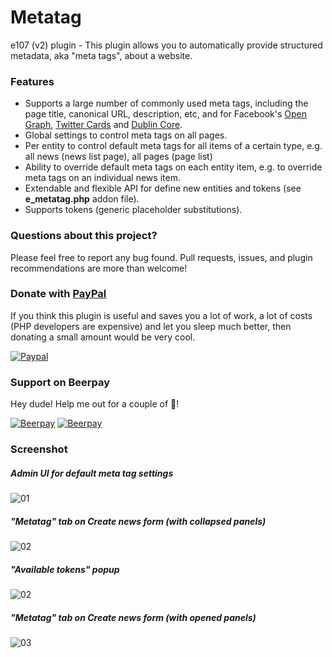 # Metatag

e107 (v2) plugin - This plugin allows you to automatically provide structured metadata, aka "meta tags", about a website.

### Features

- Supports a large number of commonly used meta tags, including the page title, canonical URL, description, etc, and for Facebook's [Open Graph](http://ogp.me/), [Twitter Cards](https://dev.twitter.com/docs/cards) and [Dublin Core](http://dublincore.org/documents/dces/).
- Global settings to control meta tags on all pages.
- Per entity to control default meta tags for all items of a certain type, e.g. all news (news list page), all pages (page list)
- Ability to override default meta tags on each entity item, e.g. to override meta tags on an individual news item.
- Extendable and flexible API for define new entities and tokens (see **e_metatag.php** addon file).
- Supports tokens (generic placeholder substitutions).

### Questions about this project?

Please feel free to report any bug found. Pull requests, issues, and plugin recommendations are more than welcome!

### Donate with [PayPal](https://www.paypal.com/cgi-bin/webscr?cmd=_s-xclick&hosted_button_id=PQYDBAMQ3D2UG)

If you think this plugin is useful and saves you a lot of work, a lot of costs (PHP developers are expensive) and let you sleep much better, then donating a small amount would be very cool.

[![Paypal](https://www.paypalobjects.com/en_US/i/btn/btn_donateCC_LG.gif)](https://www.paypal.com/cgi-bin/webscr?cmd=_s-xclick&hosted_button_id=PQYDBAMQ3D2UG)

### Support on Beerpay
Hey dude! Help me out for a couple of :beers:!

[![Beerpay](https://beerpay.io/lonalore/metatag/badge.svg?style=beer-square)](https://beerpay.io/lonalore/metatag)  [![Beerpay](https://beerpay.io/lonalore/metatag/make-wish.svg?style=flat-square)](https://beerpay.io/lonalore/metatag?focus=wish)

### Screenshot

##### Admin UI for default meta tag settings

![01](https://dl.dropboxusercontent.com/u/17751753/metatag/metatag01.png)

##### "Metatag" tab on Create news form (with collapsed panels)

![02](https://dl.dropboxusercontent.com/u/17751753/metatag/metatag02.png)

##### "Available tokens" popup

![02](https://dl.dropboxusercontent.com/u/17751753/metatag/metatag04.png)

##### "Metatag" tab on Create news form (with opened panels)

![03](https://dl.dropboxusercontent.com/u/17751753/metatag/metatag03.png)
